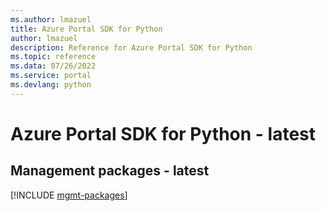 ```yaml
---
ms.author: lmazuel
title: Azure Portal SDK for Python
author: lmazuel
description: Reference for Azure Portal SDK for Python
ms.topic: reference
ms.data: 07/26/2022
ms.service: portal
ms.devlang: python
---
```

# Azure Portal SDK for Python - latest

## Management packages - latest
[!INCLUDE [mgmt-packages](portal-mgmt-index.md)]